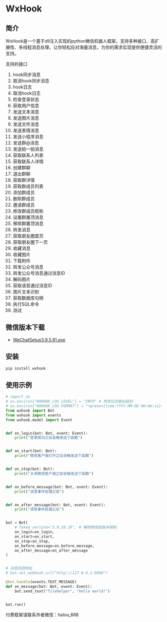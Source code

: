 # WxHook

## 简介

WxHook是一个基于dll注入实现的python微信机器人框架，支持多种接口、高扩展性、多线程消息处理，让你轻松应对海量消息，为你的需求实现提供便捷灵活的支持。

支持的接口
1. hook同步消息
2. 取消hook同步消息
3. hook日志
4. 取消hook日志
5. 检查登录状态
6. 获取用户信息
7. 发送文本消息
8. 发送图片消息
9. 发送文件消息
10. 发送表情消息
11. 发送小程序消息
12. 发送群@消息
13. 发送拍一拍消息
14. 获取联系人列表
15. 获取联系人详情
16. 创建群聊
17. 退出群聊
18. 获取群详情
19. 获取群成员列表
20. 添加群成员
21. 删除群成员
22. 邀请群成员
23. 修改群成员昵称
24. 设置群置顶消息
25. 移除群置顶消息
26. 转发消息
27. 获取朋友圈首页
28. 获取朋友圈下一页
29. 收藏消息
30. 收藏图片
31. 下载附件
32. 转发公众号消息
33. 转发公众号消息通过消息ID
34. 解码图片
35. 获取语音通过消息ID
36. 图片文本识别
37. 获取数据库句柄
38. 执行SQL命令
39. 测试
  
## 微信版本下载
- [WeChatSetup3.9.5.81.exe](https://github.com/tom-snow/wechat-windows-versions/releases/download/v3.9.5.81/WeChatSetup-3.9.5.81.exe)

## 安装

```bash
pip install wxhook
```

## 使用示例

```python
# import os
# os.environ["WXHOOK_LOG_LEVEL"] = "INFO" # 修改日志输出级别
# os.environ["WXHOOK_LOG_FORMAT"] = "<green>{time:YYYY-MM-DD HH:mm:ss}</green> | <level>{message}</level>" # 修改日志输出格式
from wxhook import Bot
from wxhook import events
from wxhook.model import Event


def on_login(bot: Bot, event: Event):
    print("登录成功之后会触发这个函数")


def on_start(bot: Bot):
    print("微信客户端打开之后会触发这个函数")


def on_stop(bot: Bot):
    print("关闭微信客户端之前会触发这个函数")


def on_before_message(bot: Bot, event: Event):
    print("消息事件处理之前")


def on_after_message(bot: Bot, event: Event):
    print("消息事件处理之后")


bot = Bot(
    # faked_version="3.9.10.19", # 解除微信低版本限制
    on_login=on_login,
    on_start=on_start,
    on_stop=on_stop,
    on_before_message=on_before_message,
    on_after_message=on_after_message
)


# 消息回调地址
# bot.set_webhook_url("http://127.0.0.1:8000")

@bot.handle(events.TEXT_MESSAGE)
def on_message(bot: Bot, event: Event):
    bot.send_text("filehelper", "hello world!")


bot.run()
```
付费框架请联系作者微信：halou_668
